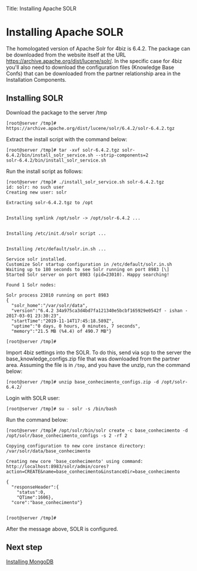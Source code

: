 Title: Installing Apache SOLR

# Installing Apache SOLR

The homologated version of Apache Solr for 4biz is 6.4.2. The package can be downloaded from the website itself at the URL https://archive.apache.org/dist/lucene/solr/. In the specific case for 4biz you'll also need to download the configuration files (Knowledge Base Confs) that can be downloaded from the partner relationship area in the Installation Components.

## Installing SOLR

Download the package to the server /tmp

``` shell
[root@server /tmp]# https://archive.apache.org/dist/lucene/solr/6.4.2/solr-6.4.2.tgz
```
Extract the install script with the command below:

``` shell
[root@server /tmp]# tar -xvf solr-6.4.2.tgz solr-6.4.2/bin/install_solr_service.sh --strip-components=2
solr-6.4.2/bin/install_solr_service.sh
```
Run the install script as follows:

``` shell
[root@server /tmp]# ./install_solr_service.sh solr-6.4.2.tgz
id: solr: no such user
Creating new user: solr

Extracting solr-6.4.2.tgz to /opt


Installing symlink /opt/solr -> /opt/solr-6.4.2 ...


Installing /etc/init.d/solr script ...


Installing /etc/default/solr.in.sh ...

Service solr installed.
Customize Solr startup configuration in /etc/default/solr.in.sh
Waiting up to 180 seconds to see Solr running on port 8983 [\]
Started Solr server on port 8983 (pid=23010). Happy searching!

Found 1 Solr nodes:

Solr process 23010 running on port 8983
{
  "solr_home":"/var/solr/data",
  "version":"6.4.2 34a975ca3d4bd7fa121340e5bcbf165929e0542f - ishan - 2017-03-01 23:30:23",
  "startTime":"2019-11-14T17:45:18.589Z",
  "uptime":"0 days, 0 hours, 0 minutes, 7 seconds",
  "memory":"21.5 MB (%4.4) of 490.7 MB"}

[root@server /tmp]#

```
Import 4biz settings into the SOLR. To do this, send via scp to the server the base_knowledge_configs.zip file that was downloaded from the partner area. Assuming the file is in `/tmp`, and you have the unzip, run the command below:

``` shell
[root@server /tmp]# unzip base_conhecimento_configs.zip -d /opt/solr-6.4.2/
```
Login with SOLR user:

``` shell
[root@server /tmp]# su - solr -s /bin/bash
```
Run the command below:

``` shell
[root@server /tmp]# /opt/solr/bin/solr create -c base_conhecimento -d /opt/solr/base_conhecimento_configs -s 2 -rf 2

Copying configuration to new core instance directory:
/var/solr/data/base_conhecimento

Creating new core 'base_conhecimento' using command:
http://localhost:8983/solr/admin/cores?action=CREATE&name=base_conhecimento&instanceDir=base_conhecimento

{
  "responseHeader":{
    "status":0,
    "QTime":1606},
  "core":"base_conhecimento"}


[root@server /tmp]#

```
After the message above, SOLR is configured.


## Next step

[Installing MongoDB][1]

[1]:/en-us/4biz-helium/get-started/installation-and-upgrade/perform-installation/install-mongo.html
